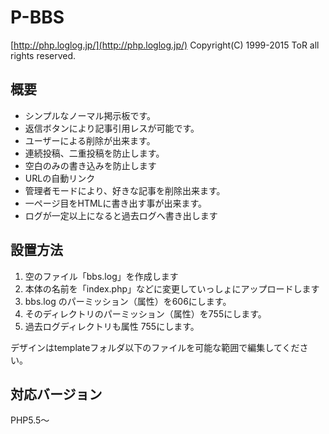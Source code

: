 # P-BBS
[http://php.loglog.jp/](http://php.loglog.jp/)
Copyright(C) 1999-2015 ToR all rights reserved.

## 概要

* シンプルなノーマル掲示板です。
* 返信ボタンにより記事引用レスが可能です。
* ユーザーによる削除が出来ます。
* 連続投稿、二重投稿を防止します。
* 空白のみの書き込みを防止します
* URLの自動リンク
* 管理者モードにより、好きな記事を削除出来ます。
* 一ページ目をHTMLに書き出す事が出来ます。
* ログが一定以上になると過去ログへ書き出します

## 設置方法

1. 空のファイル「bbs.log」を作成します
2. 本体の名前を「index.php」などに変更していっしょにアップロードします
3. bbs.log のパーミッション（属性）を606にします。
4. そのディレクトリのパーミッション（属性）を755にします。
5. 過去ログディレクトリも属性 755にします。

デザインはtemplateフォルダ以下のファイルを可能な範囲で編集してください。

## 対応バージョン
PHP5.5〜
